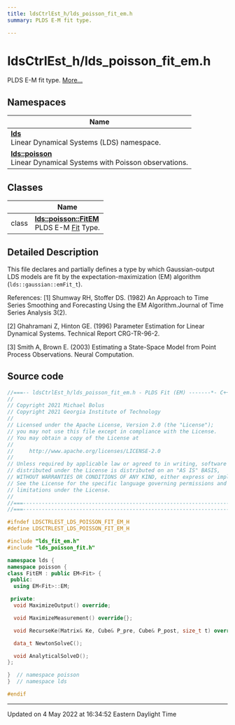 ```yaml
---
title: ldsCtrlEst_h/lds_poisson_fit_em.h
summary: PLDS E-M fit type. 

---
```


# ldsCtrlEst_h/lds_poisson_fit_em.h

PLDS E-M fit type.  [More...](#detailed-description)



## Namespaces

| Name           |
| -------------- |
| **[lds](/lds-ctrl-est/docs/api/namespaces/namespacelds/)** <br>Linear Dynamical Systems (LDS) namespace.  |
| **[lds::poisson](/lds-ctrl-est/docs/api/namespaces/namespacelds_1_1poisson/)** <br>Linear Dynamical Systems with Poisson observations.  |

## Classes

|                | Name           |
| -------------- | -------------- |
| class | **[lds::poisson::FitEM](/lds-ctrl-est/docs/api/classes/classlds_1_1poisson_1_1fitem/)** <br>PLDS E-M [Fit](/lds-ctrl-est/docs/api/classes/classlds_1_1poisson_1_1fit/) Type.  |

## Detailed Description



This file declares and partially defines a type by which Gaussian-output LDS models are fit by the expectation-maximization (EM) algorithm (`lds::gaussian::emFit_t`).

References: [1] Shumway RH, Stoffer DS. (1982) An Approach to Time Series Smoothing and Forecasting Using the EM Algorithm.Journal of Time Series Analysis 3(2).

[2] Ghahramani Z, Hinton GE. (1996) Parameter Estimation for Linear Dynamical Systems. Technical Report CRG-TR-96-2.

[3] Smith A, Brown E. (2003) Estimating a State-Space Model from Point Process Observations. Neural Computation. 





## Source code

```cpp
//===-- ldsCtrlEst_h/lds_poisson_fit_em.h - PLDS Fit (EM) -------*- C++ -*-===//
//
// Copyright 2021 Michael Bolus
// Copyright 2021 Georgia Institute of Technology
//
// Licensed under the Apache License, Version 2.0 (the "License");
// you may not use this file except in compliance with the License.
// You may obtain a copy of the License at
//
//     http://www.apache.org/licenses/LICENSE-2.0
//
// Unless required by applicable law or agreed to in writing, software
// distributed under the License is distributed on an "AS IS" BASIS,
// WITHOUT WARRANTIES OR CONDITIONS OF ANY KIND, either express or implied.
// See the License for the specific language governing permissions and
// limitations under the License.
//
//===----------------------------------------------------------------------===//
//===----------------------------------------------------------------------===//

#ifndef LDSCTRLEST_LDS_POISSON_FIT_EM_H
#define LDSCTRLEST_LDS_POISSON_FIT_EM_H

#include "lds_fit_em.h"
#include "lds_poisson_fit.h"

namespace lds {
namespace poisson {
class FitEM : public EM<Fit> {
 public:
  using EM<Fit>::EM;

 private:
  void MaximizeOutput() override;

  void MaximizeMeasurement() override{};

  void RecurseKe(Matrix& Ke, Cube& P_pre, Cube& P_post, size_t t) override;

  data_t NewtonSolveC();

  void AnalyticalSolveD();
};

}  // namespace poisson
}  // namespace lds

#endif
```


-------------------------------

Updated on  4 May 2022 at 16:34:52 Eastern Daylight Time
